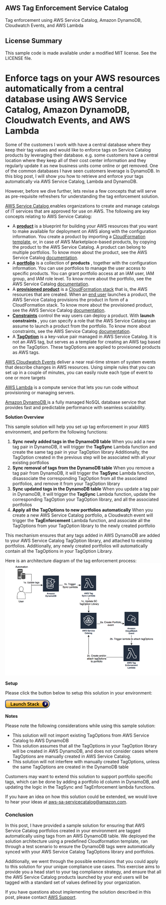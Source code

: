 ## AWS Tag Enforcement Service Catalog

Tag enforcement using AWS Service Catalog, Amazon DynamoDB, Cloudwatch Events, and AWS Lambda

## License Summary

This sample code is made available under a modified MIT license. See the LICENSE file.



# **Enforce tags on your AWS resources automatically from a central database**  **using AWS Service Catalog, Amazon DynamoDB, Cloudwatch Events, and AWS Lambda**

Some of the customers I work with have a central database where they keep their tag values and would like to enforce tags on Service Catalog products by leveraging their database. e.g. some customers have a central location where they keep all of their cost center information and they regularly update it as new business units come online or get removed. One of the common databases I have seen customers leverage is DynamoDB. In this blog post, I will show you how to retrieve and enforce your tags automatically via AWS Service Catalog, Lambda and DynamoDB.

However, before we dive further, lets revise a few concepts that will serve as pre-requisite refreshers for understanding the tag enforcement solution.

[AWS Service Catalog ](https://docs.aws.amazon.com/servicecatalog/latest/adminguide/introduction.html)enables organizations to create and manage catalogs of IT services that are approved for use on AWS. The following are key concepts relating to AWS Service Catalog:

- A [**product**](http://docs.aws.amazon.com/servicecatalog/latest/adminguide/what-is_concepts.html#what-is_concepts-product) is a blueprint for building your AWS resources that you want to make available for deployment on AWS along with the configuration information. You create a product by importing a [CloudFormation template](https://docs.aws.amazon.com/AWSCloudFormation/latest/UserGuide/cfn-whatis-concepts.html), or, in case of AWS Marketplace-based products, by copying the product to the AWS Service Catalog. A product can belong to multiple portfolios. To know more about the product, see the AWS Service Catalog [documentation](https://docs.aws.amazon.com/servicecatalog/latest/adminguide/what-is_concepts.html#what-is_concepts-product).
- A [**portfolio**](http://docs.aws.amazon.com/servicecatalog/latest/adminguide/what-is_concepts.html#what-is_concepts-portfolio) is a collection of  **products** , together with the configuration information. You can use portfolios to manage the user access to specific products. You can grant portfolio access at an IAM user, IAM group, and IAM role level. To know more about the portfolio, see the AWS Service Catalog [documentation](https://docs.aws.amazon.com/servicecatalog/latest/adminguide/what-is_concepts.html#what-is_concepts-portfolio).
- A [**provisioned product**](http://docs.aws.amazon.com/servicecatalog/latest/adminguide/what-is_concepts.html#what-is_concepts-provprod) is a [CloudFormation stack](http://docs.aws.amazon.com/AWSCloudFormation/latest/UserGuide/stacks.html) that is, the AWS resources that are created. When an [end user](http://docs.aws.amazon.com/servicecatalog/latest/adminguide/what-is_concepts.html#what-is_concepts-users) launches a product, the AWS Service Catalog provisions the product in form of a CloudFormation stack. To know more about the provisioned product, see the AWS Service Catalog [documentation](https://docs.aws.amazon.com/servicecatalog/latest/adminguide/what-is_concepts.html#what-is_concepts-provprod).
- [**Constraints**](http://docs.aws.amazon.com/servicecatalog/latest/adminguide/what-is_concepts.html#what-is_concepts-constraints) control the way users can deploy a product. With  **launch constraints** , you can specify a role that the AWS Service Catalog can assume to launch a product from the portfolio. To know more about constraints, see the AWS Service Catalog [documentation](https://docs.aws.amazon.com/servicecatalog/latest/adminguide/what-is_concepts.html#what-is_concepts-constraints).
- A [**TagOption**](https://docs.aws.amazon.com/servicecatalog/latest/adminguide/tagoptions.html) is a key-value pair managed in AWS Service Catalog. It is not an AWS tag, but serves as a template for creating an AWS tag based on the TagOption. These tagOptions are applied to provisioned products as AWS tags.

[AWS Cloudwatch Events](https://docs.aws.amazon.com/AmazonCloudWatch/latest/events/WhatIsCloudWatchEvents.html) deliver a near real-time stream of system events that describe changes in AWS resources. Using simple rules that you can set up in a couple of minutes, you can easily route each type of event to one or more targets

[AWS Lambda](https://docs.aws.amazon.com/lambda/latest/dg/welcome.html) is a compute service that lets you run code without provisioning or managing servers.

[Amazon DynamoDB ](https://docs.aws.amazon.com/amazondynamodb/latest/developerguide/Introduction.html) is a fully managed NoSQL database service that provides fast and predictable performance with seamless scalability.

**Solution Overview**

This sample solution will help you set up tag enforcement in your AWS environment, and perform the following functions:

1. **Sync newly added tags in the DynamoDB table**
  When you add a new tag pair in DynamoDB, it will trigger the **TagSync** Lambda function and create the same tag pair in your TagOption library
  Additionally, the TagOption created in the previous step will be associated with all your existing portfolios
2. **Sync removal of tags from the DynamoDB table**
  When you remove a tag pair from DynamoDB, it will trigger the **TagSync** Lambda function, disassociate the corresponding TagOption from all the associated portfolios, and remove it from your TagOption library
3. **Sync updated tags in the DynamoDB table**
  When you update a tag pair in DynamoDB, it will trigger the **TagSync** Lambda function, update the corresponding TagOption your TagOption library, and all the associated portfolios
4. **Apply all the TagOptions to new portfolios automatically**
  When you create a new AWS Service Catalog portfolio, a Cloudwatch event will trigger the **TagEnforcement** Lambda function, and associate all the TagOptions from your TagOption library to the newly created portfolio

This mechanism ensures that any tags added in AWS DynamoDB are added to your AWS Service Catalog TagOption library, and attached to existing portfolios. Additionally, any newly created portfolios will automatically contain all the TagOptions in your TagOption Library.

Here is an architecture diagram of the tag enforcement process:
![Architecture Diagram](architecture-diagram.png)


**Setup**

Please click the button below to setup this solution in your environment:

[![Launch Stack](launch-stack.png)](https://console.aws.amazon.com/cloudformation/home#/stacks/new?stackName=tag-enf-demo&templateURL=https://s3.eu-west-3.amazonaws.com/avm-training-032019/tag-scproduct.json)
	
**Notes**

Please note the following considerations while using this sample solution:

- This solution will not import existing TagOptions from AWS Service Catalog to AWS DynamoDB
- This solution assumes that all the TagOptions in your TagOption library will be created in AWS DynamoDB, and does not consider cases where TagOptions are manually created in AWS Service Catalog.
- This solution will not interfere with manually created TagOptions, unless the same TagOptions are created in the DynamoDB table

Customers may want to extend this solution to support portfolio specific tags, which can be done by adding a portfolio id column in DynamoDB, and updating the logic in the TagSync and TagEnforcement lambda functions.

If you have an idea on how this solution could be extended, we would love to hear your ideas at [aws-sa-servicecatalog@amazon.com](mailto:aws-sa-servicecatalog@amazon.com).

### **Conclusion**

In this post, I have provided a sample solution for ensuring that AWS Service Catalog portfolios created in your environment are tagged automatically using tags from an AWS DynamoDB table. We deployed the solution architecture using a predefined Cloudformation template, ran through a test scenario to ensure the DynamoDB tags were automatically synced with your AWS Service Catalog TagOptions library and portfolios.

Additionally, we went through the possible extensions that you could apply to this solution for your unique compliance use cases. This exercise aims to provide you a head start to your tag compliance strategy, and ensure that all the AWS Service Catalog products launched by your end users will be tagged with a standard set of values defined by your organization.

If you have questions about implementing the solution described in this post, please contact [AWS Support](https://console.aws.amazon.com/support/home).
